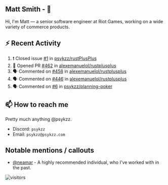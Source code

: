 <!--
[![PsyKzz's github stats](https://github-readme-stats.vercel.app/api?username=psykzz&show_icons=true)](https://github.com/anuraghazra/github-readme-stats)
-->

## Matt Smith - 👋
Hi, I'm Matt — a senior software engineer at Riot Games, working on a wide variety of commerce products.

## ⚡ Recent Activity

<!--START_SECTION:activity-->
1. ❗️ Closed issue [#1](https://github.com/psykzz/rustPlusPlus/issues/1) in [psykzz/rustPlusPlus](https://github.com/psykzz/rustPlusPlus)
2. 💪 Opened PR [#462](https://github.com/alexemanuelol/rustplusplus/pull/462) in [alexemanuelol/rustplusplus](https://github.com/alexemanuelol/rustplusplus)
3. 🗣 Commented on [#458](https://github.com/alexemanuelol/rustplusplus/issues/458) in [alexemanuelol/rustplusplus](https://github.com/alexemanuelol/rustplusplus)
4. 🗣 Commented on [#446](https://github.com/alexemanuelol/rustplusplus/issues/446) in [alexemanuelol/rustplusplus](https://github.com/alexemanuelol/rustplusplus)
5. 🗣 Commented on [#6](https://github.com/psykzz/planning-poker/issues/6) in [psykzz/planning-poker](https://github.com/psykzz/planning-poker)
<!--END_SECTION:activity-->


## 📫 How to reach me

Pretty much anything @psykzz.

- Discord: `psykzz`
- Email: `psykzz@psykzz.com`


## Notable mentions / callouts

 - [@neamar](https://github.com/neamar) - A highly recommended individual, who I've worked with in the past.


![visitors](https://visitor-badge.glitch.me/badge?page_id=psykzz/psykzz)


